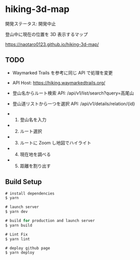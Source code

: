 # hiking-3d-map

開発ステータス: 開発中止

登山中に現在の位置を 3D 表示するマップ

https://naotaro0123.github.io/hiking-3d-map/

## TODO

- Waymarked Trails を参考に同じ API で処理を変更
- API Host: https://hiking.waymarkedtrails.org/
- 登山名からルート検索 API: /api/v1/list/search?query=高尾山
- 登山道リストから一つを選択 API: /api/v1/details/relation/{id}

- 1. 登山名を入力
- 2. ルート選択
- 3. ルートに Zoom し地図でハイライト
- 4. 現在地を調べる
- 5. 距離を割り出す

## Build Setup

```ts
# install dependencies
$ yarn

# launch server
$ yarn dev

# build for production and launch server
$ yarn build

# Lint Fix
$ yarn lint

# deploy github page
$ yarn deploy

```
